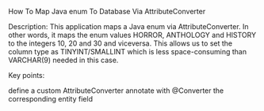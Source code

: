How To Map Java enum To Database Via AttributeConverter

Description: This application maps a Java enum via AttributeConverter. In other words, it maps the enum values HORROR, ANTHOLOGY and HISTORY to the integers 10, 20 and 30 and viceversa. This allows us to set the column type as TINYINT/SMALLINT which is less space-consuming than VARCHAR(9) needed in this case.

Key points:

define a custom AttributeConverter
annotate with @Converter the corresponding entity field